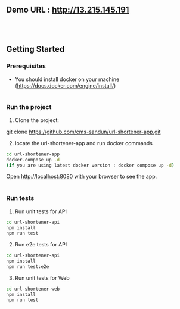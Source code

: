 ## Demo URL : http://13.215.145.191

<br /><br />

## Getting Started

### Prerequisites

- You should install docker on your machine (https://docs.docker.com/engine/install/)<br /><br />

### Run the project

1. Clone the project:

git clone https://github.com/cms-sandun/url-shortener-app.git<br />

2. locate the url-shortener-app and run docker commands

```bash
cd url-shortener-app
docker-compose up -d
(if you are using latest docker version : docker compose up -d)
```

Open [http://localhost:8080](http://localhost:8080) with your browser to see the app.<br /><br />

### Run tests

1. Run unit tests for API

```bash
cd url-shortener-api
npm install
npm run test
```

2. Run e2e tests for API

```bash
cd url-shortener-api
npm install
npm run test:e2e
```

3. Run unit tests for Web

```bash
cd url-shortener-web
npm install
npm run test
```
